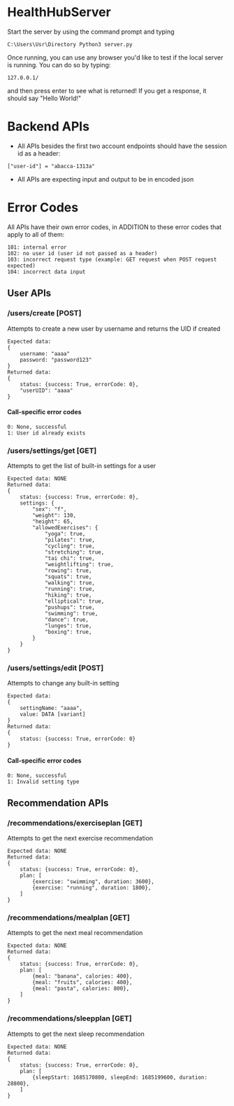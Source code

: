# HealthHubServer

Start the server by using the command prompt and typing
```
C:\Users\Usr\Directory Python3 server.py
```

Once running, you can use any browser you'd like to test if the local server is running. You can do so by typing:
```
127.0.0.1/
```
and then press enter to see what is returned! If you get a response, it should say "Hello World!"


# Backend APIs
- All APIs besides the first two account endpoints should have the session id as a header:
```
["user-id"] = "abacca-1313a"
```

- All APIs are expecting input and output to be in encoded json

# Error Codes
All APIs have their own error codes, in ADDITION to these error codes that apply to all of them:
```
101: internal error
102: no user id (user id not passed as a header)
103: incorrect request type (example: GET request when POST request expected)
104: incorrect data input
```

## **User APIs**

### /users/create [POST]
Attempts to create a new user by username and returns the UID if created
```
Expected data:
{
	username: "aaaa"
	password: "password123"
}
Returned data:
{
	status: {success: True, errorCode: 0},
	"userUID": "aaaa"
}
```
#### Call-specific error codes
```
0: None, successful
1: User id already exists
```

### /users/settings/get [GET]
Attempts to get the list of built-in settings for a user
```
Expected data: NONE
Returned data:
{
	status: {success: True, errorCode: 0},
	settings: {
		"sex": "f",
		"weight": 130,
		"height": 65,
		"allowedExercises": {
			"yoga": true,
			"pilates": true,
			"cycling": true,
			"stretching": true,
			"tai chi": true,
			"weightlifting": true,
			"rowing": true,
			"squats": true,
			"walking": true,
			"running": true,
			"hiking": true,
			"elliptical": true,
			"pushups": true,
			"swimming": true,
			"dance": true,
			"lunges": true,
			"boxing": true,
		}
	}
}
```

### /users/settings/edit [POST]
Attempts to change any built-in setting
```
Expected data:
{
	settingName: "aaaa",
	value: DATA [variant]
}
Returned data:
{
	status: {success: True, errorCode: 0}
}
```
#### Call-specific error codes
```
0: None, successful
1: Invalid setting type
```


## **Recommendation APIs**

### /recommendations/exerciseplan [GET]
Attempts to get the next exercise recommendation
```
Expected data: NONE
Returned data:
{
	status: {success: True, errorCode: 0},
	plan: [
		{exercise: "swimming", duration: 3600},
		{exercise: "running", duration: 1800},
	]
}
```
### /recommendations/mealplan [GET]
Attempts to get the next meal recommendation
```
Expected data: NONE
Returned data:
{
	status: {success: True, errorCode: 0},
	plan: [
		{meal: "banana", calories: 400},
		{meal: "fruits", calories: 400},
		{meal: "pasta", calories: 800},
	]
}
```
### /recommendations/sleepplan [GET]
Attempts to get the next sleep recommendation
```
Expected data: NONE
Returned data:
{
	status: {success: True, errorCode: 0},
	plan: [
		{sleepStart: 1685170800, sleepEnd: 1685199600, duration: 28800},
	]
}
```